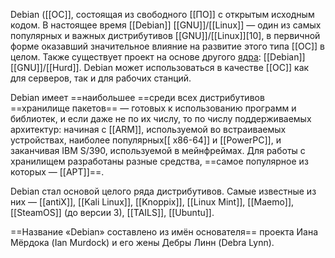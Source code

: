 Debian ([[ОС]], состоящая из свободного [[ПО]] с открытым исходным кодом. В настоящее время [[Debian]] [[GNU]]/[[Linux]] — один из самых популярных и важных дистрибутивов [[GNU]]/[[Linux]][10], в первичной форме оказавший значительное влияние на развитие этого типа [[ОС]] в целом. 
Также существует проект на основе другого [ядра](Ядро): [[Debian]] [[GNU]]/[[Hurd]]. Debian может использоваться в качестве [[ОС]] как для серверов, так и для рабочих станций.

Debian имеет ==наибольшее ==среди всех дистрибутивов ==хранилище пакетов== — готовых к использованию программ и библиотек, 
и если даже не по их числу, то по числу поддерживаемых архитектур: начиная с [[ARM]], используемой во встраиваемых устройствах, наиболее популярных[[ x86-64]] и [[PowerPC]], и заканчивая IBM S/390, используемой в мейнфреймах. Для работы с хранилищем разработаны разные средства, ==самое популярное из которых — [[APT]]==.

Debian стал основой целого ряда дистрибутивов. Самые известные из них — [[antiX]], [[Kali Linux]], [[Knoppix]], [[Linux Mint]], [[Maemo]], [[SteamOS]] (до версии 3), [[TAILS]], [[Ubuntu]].

==Название «Debian» составлено из имён основателя== проекта Иана Мёрдока (Ian Murdock) и его жены Дебры Линн (Debra Lynn).